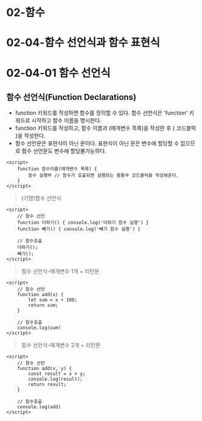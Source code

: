 # 02-함수
# 02-04-함수 선언식과 함수 표현식
# 02-04-01 함수 선언식

## 함수 선언식(Function Declarations)
+ function 키워드를 작성하면 함수를 정의할 수 있다. 함수 선언식은 'function' 키워드로 시작하고 함수 이름을 명시한다.
+ function 키워드를 작성하고, 함수 이름과 (매개변수 목록)을 작성한 후 { 코드블럭 }을 작성한다. 
+ 함수 선언문은 표현식이 아닌 문이다. 표현식이 아닌 문은 변수에 할당할 수 없으므로 함수 선언문도 변수에 할당불가능하다.

````
<script>
    function 함수이름(매개변수 목록) {
        함수 실행부 // 함수가 호출되면 실행되는 몸통부 코드블럭을 작성해준다.
    }
</script>
````

> (기명)함수 선언식
````
<script>
    // 함수 선언
    function 더하기() { console.log('더하기 함수 실행') }
    function 빼기() { console.log('빼기 함수 실행') }

    // 함수호출
    더하기();
    빼기();
</script>
````

> 힘수 선언식-매개변수 1개 + 리턴문
````
<script>
    // 함수 선언
    function add(x) {
        let sum = x + 100;
        return sum;
    }

    // 함수호출
    console.log(sum)
</script>
````

> 힘수 선언식-매개변수 2개 + 리턴문
````
<script>
    // 함수 선언
    function add(x, y) {
        const result = x + y;
        console.log(result);
        return result;
    }

    // 함수호출
    console.log(add)
</script>
````


